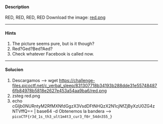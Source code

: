 #### Description
RED, RED, RED, RED Download the image: [red.png](https://challenge-files.picoctf.net/c_verbal_sleep/831307718b34193b288dde31e557484876fb84978b5818e2627e453a54aa9ba6/red.png)

---
#### Hints
1. The picture seems pure, but is it though?
2. Red?Ged?Bed?Aed?
3. Check whatever Facebook is called now.

---
#### Solucion
1. Descargamos --> wget https://challenge-files.picoctf.net/c_verbal_sleep/831307718b34193b288dde31e557484876fb84978b5818e2627e453a54aa9ba6/red.png
2. zsteg red.png
3. echo cGljb0NURntyM2RfMXNfdGgzX3VsdDFtNHQzX2N1cjNfZjByXzU0ZG4zNTVffQ== | base64 -d
Obtenemos la bandera -->  ```picoCTF{r3d_1s_th3_ult1m4t3_cur3_f0r_54dn355_}```